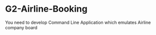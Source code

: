 # G2-Airline-Booking
You need to develop Command Line Application  which emulates Airline company board
